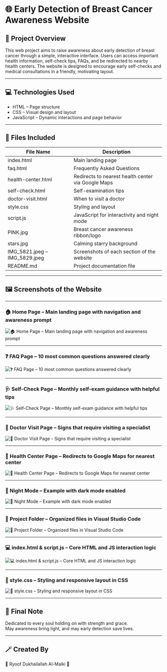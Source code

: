 # 🌐 Early Detection of Breast Cancer Awareness Website

## 📌 Project Overview
This web project aims to raise awareness about early detection of breast cancer through a simple, interactive interface.
Users can access important health information, self-check tips, FAQs, and be redirected to nearby health centers.
The website is designed to encourage early self-checks and medical consultations in a friendly, motivating layout.

---

## 💻 Technologies Used
- HTML – Page structure
- CSS – Visual design and layout
- JavaScript – Dynamic interactions and page behavior

---

## 📁 Files Included


| File Name             | Description                            |
|----------------------|----------------------------------------|
| index.html          | Main landing page                     |
| faq.html            | Frequently Asked Questions            |
| health-center.html  | Redirects to nearest health center via Google Maps |
| self-check.html     | Self-examination tips                 |
| doctor-visit.html   | When to visit a doctor                |
| style.css           | Styling and layout                    |
| script.js           | JavaScript for interactivity and night mode |
| PINK.jpg            | Breast cancer awareness ribbon/logo   |
| stars.jpg           | Calming starry background             |
| IMG_5821.jpeg – IMG_5829.jpeg | Screenshots of each section of the website |
| README.md           | Project documentation file            |


---

## 🖼️ Screenshots of the Website

---

### 🏠 Home Page – Main landing page with navigation and awareness prompt
![🏠 Home Page – Main landing page with navigation and awareness prompt](IMG_5821.jpeg)

---

### ❓ FAQ Page – 10 most common questions answered clearly
![❓ FAQ Page – 10 most common questions answered clearly](IMG_5822.jpeg)

---

### 🩺 Self-Check Page – Monthly self-exam guidance with helpful tips
![🩺 Self-Check Page – Monthly self-exam guidance with helpful tips](IMG_5823.jpeg)

---

### 📅 Doctor Visit Page – Signs that require visiting a specialist
![📅 Doctor Visit Page – Signs that require visiting a specialist](IMG_5824.jpeg)

---

### 📍 Health Center Page – Redirects to Google Maps for nearest center
![📍 Health Center Page – Redirects to Google Maps for nearest center](IMG_5825.jpeg)

---

### 🌙 Night Mode – Example with dark mode enabled
![🌙 Night Mode – Example with dark mode enabled](IMG_5826.jpeg)

---

### 🧾 Project Folder – Organized files in Visual Studio Code
![🧾 Project Folder – Organized files in Visual Studio Code](IMG_5827.jpeg)

---

### 💻 index.html & script.js – Core HTML and JS interaction logic
![💻 index.html & script.js – Core HTML and JS interaction logic](IMG_5828.jpeg)

---

### 🎨 style.css – Styling and responsive layout in CSS
![🎨 style.css – Styling and responsive layout in CSS](IMG_5829.jpeg)

---

## 🌸 Final Note

Dedicated to every soul holding on with strength and grace.  
May awareness bring light, and may early detection save lives.

---
## 🪄 Created By  
🎀 Ryoof Dukhailallah Al-Malki 🎀
